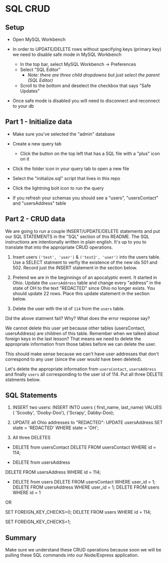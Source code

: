# SQL CRUD

## Setup

* Open MySQL Workbench

* In order to UPDATE/DELETE rows without specifying keys (primary key) we need to disable safe mode in MySQL Workbench

  * In the top bar, select MySQL Workbench -> Preferences
  * Select "SQL Editor"
    * _Note: there are three child dropdowns but just select the parent (SQL Editor)_
  * Scroll to the bottom and deselect the checkbox that says "Safe Updates"

* Once safe mode is disabled you will need to disconnect and reconnect to your db

## Part 1 - Initialize data

* Make sure you've selected the "admin" database

* Create a new query tab
  * Click the button on the top left that has a SQL file with a "plus" icon on it

* Click the folder icon in your query tab to open a new file

* Select the "initialize.sql" script that lives in this repo

* Click the lightning bolt icon to run the query

* If you refresh your schemas you should see a "users", "usersContact" and "usersAddress" table

## Part 2 - CRUD data

We are going to run a couple INSERT/UPDATE/DELETE statements and put our SQL STATEMENTS in the "SQL" section of this README. The SQL instructions are intentionally written in plain english. It's up to you to translate that into the appropriate CRUD operations.

1. Insert users `('test', 'user')` & `('test2', 'user')` into the users table. Use a SELECT statment to verfiy the existence of the new ids 501 and 502. Record just the INSERT statement in the section below. 

2. Pretend we are in the beginnings of an apocalyptic event. It started in Ohio. Update the `usersAddress` table and change every "address" in the state of OH to the text "REDACTED" since Ohio no longer exists. You should update 22 rows. Place this update statement in the section below. 

3. Delete the user with the id of `114` from the `users` table.

Did the above statment fail? Why? What does the error response say?

We cannot delete this user yet because other tables (usersContact, usersAddress) are children of this table. Remember when we talked about foreign keys in the last lesson? That means we need to delete the appropriate information from those tables before we can delete the user. 

This should make sense because we can't have user addresses that don't correspond to any user (since the user would have been deleted).

Let's delete the appropriate information from `usersContact`, `usersAddress` and finally `users` all corresponding to the user id of 114. Put all three DELETE statments below.


## SQL Statements

1. INSERT two users:
INSERT INTO users
   ( first_name, last_name)
 VALUES
    ( 'Scooby', 'Dooby-Doo'),
    ('Scrapy', Dabby-Doo);

2. UPDATE all Ohio addresses to "REDACTED":
UPDATE
    usersAddress
SET
    state = 'REDACTED'
WHERE
    state =  'OH';

3. All three DELETES

* DELETE from usersContact
DELETE FROM
  usersContact
WHERE
  id = 114;
  

* DELETE from usersAddress

DELETE FROM
  usersAddress
WHERE
  id = 114;

* DELETE from users
DELETE FROM
usersContact
WHERE
user_id = 1;
DELETE FROM
usersAddress
WHERE
user_id = 1;
DELETE FROM
users
WHERE 
id = 1


OR 

SET FOREIGN_KEY_CHECKS=0; 
DELETE FROM
 users
WHERE
  id = 114;
  
  SET FOREIGN_KEY_CHECKS=1;


## Summary

Make sure we understand these CRUD operations because soon we will be pulling these SQL commands into our Node/Express application.